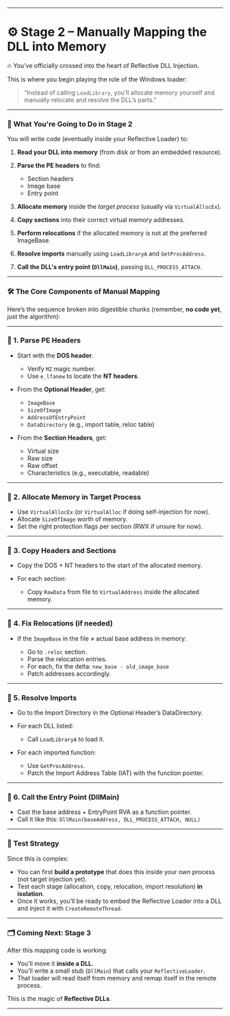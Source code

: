 
---

# **⚙️ Stage 2 – Manually Mapping the DLL into Memory**
🔥 You’ve officially crossed into the heart of Reflective DLL Injection.

This is where you begin playing the role of the Windows loader:

> “Instead of calling `LoadLibrary`, you’ll allocate memory yourself and manually relocate and resolve the DLL’s parts.”

---

### 🧭 What You're Going to Do in Stage 2

You will write code (eventually inside your Reflective Loader) to:

1. **Read your DLL into memory** (from disk or from an embedded resource).
2. **Parse the PE headers** to find:

   * Section headers
   * Image base
   * Entry point
3. **Allocate memory** inside the *target process* (usually via `VirtualAllocEx`).
4. **Copy sections** into their correct virtual memory addresses.
5. **Perform relocations** if the allocated memory is not at the preferred ImageBase.
6. **Resolve imports** manually using `LoadLibraryA` and `GetProcAddress`.
7. **Call the DLL's entry point (`DllMain`)**, passing `DLL_PROCESS_ATTACH`.

---

### 🛠️ The Core Components of Manual Mapping

Here’s the sequence broken into digestible chunks (remember, **no code yet**, just the algorithm):

---

### 🔹 1. **Parse PE Headers**

* Start with the **DOS header**.

  * Verify `MZ` magic number.
  * Use `e_lfanew` to locate the **NT headers**.
* From the **Optional Header**, get:

  * `ImageBase`
  * `SizeOfImage`
  * `AddressOfEntryPoint`
  * `DataDirectory` (e.g., import table, reloc table)
* From the **Section Headers**, get:

  * Virtual size
  * Raw size
  * Raw offset
  * Characteristics (e.g., executable, readable)

---

### 🔹 2. **Allocate Memory in Target Process**

* Use `VirtualAllocEx` (or `VirtualAlloc` if doing self-injection for now).
* Allocate `SizeOfImage` worth of memory.
* Set the right protection flags per section (RWX if unsure for now).

---

### 🔹 3. **Copy Headers and Sections**

* Copy the DOS + NT headers to the start of the allocated memory.
* For each section:

  * Copy `RawData` from file to `VirtualAddress` inside the allocated memory.

---

### 🔹 4. **Fix Relocations (if needed)**

* If the `ImageBase` in the file ≠ actual base address in memory:

  * Go to `.reloc` section.
  * Parse the relocation entries.
  * For each, fix the delta:
    `new_base - old_image_base`
  * Patch addresses accordingly.

---

### 🔹 5. **Resolve Imports**

* Go to the Import Directory in the Optional Header’s DataDirectory.
* For each DLL listed:

  * Call `LoadLibraryA` to load it.
* For each imported function:

  * Use `GetProcAddress`.
  * Patch the Import Address Table (IAT) with the function pointer.

---

### 🔹 6. **Call the Entry Point (DllMain)**

* Cast the base address + EntryPoint RVA as a function pointer.
* Call it like this:
  `DllMain(baseAddress, DLL_PROCESS_ATTACH, NULL)`

---

### 🧪 Test Strategy

Since this is complex:

* You can first **build a prototype** that does this inside your own process (not target injection yet).
* Test each stage (allocation, copy, relocation, import resolution) **in isolation**.
* Once it works, you’ll be ready to embed the Reflective Loader into a DLL and inject it with `CreateRemoteThread`.

---

### 🗂️ Coming Next: Stage 3

After this mapping code is working:

* You’ll move it **inside a DLL**.
* You’ll write a small stub (`DllMain`) that calls your `ReflectiveLoader`.
* That loader will read itself from memory and remap itself in the remote process.

This is the magic of **Reflective DLLs**.

---
